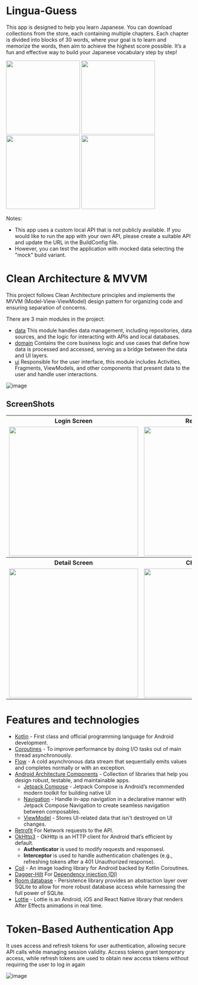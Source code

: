 # Lingua-Guess
This app is designed to help you learn Japanese. You can download collections from the store, each containing multiple chapters. Each chapter is divided into blocks of 30 words, where your goal is to learn and memorize the words, then aim to achieve the highest score possible. It’s a fun and effective way to build your Japanese vocabulary step by step!
<p float="left">
  <img src="https://github.com/user-attachments/assets/4888d2fb-f3d5-4c7b-a124-89fbaed895bd" width="200">
  <img src="https://github.com/user-attachments/assets/353ca91b-2aac-450a-9836-acaada752183" width="200">
  <img src="https://github.com/user-attachments/assets/07437df8-7df6-4bfc-bced-ecbd79d6d557" width="200">
  <img src="https://github.com/user-attachments/assets/d95d4cdc-e124-4595-a747-69339d5d5c7a" width="200">
</p>

Notes:
- This app uses a custom local API that is not publicly available. If you would like to run the app with your own API, please create a suitable API and update the URL in the BuildConfig file.
- However, you can test the application with mocked data selecting the "mock" build variant.

# Clean Architecture & MVVM
This project follows Clean Architecture principles and implements the MVVM (Model-View-ViewModel) design pattern for organizing code and ensuring separation of concerns.

There are 3 main modules in the project:
- [data](data) This module handles data management, including repositories, data sources, and the logic for interacting with APIs and local databases.
- [domain](domain) Contains the core business logic and use cases that define how data is processed and accessed, serving as a bridge between the data and UI layers.
- [ui](ui) Responsible for the user interface, this module includes Activities, Fragments, ViewModels, and other components that present data to the user and handle user interactions.


![image](https://github.com/user-attachments/assets/6d785207-944d-4a9c-8900-621641d0e15e)

## ScreenShots

<table>
  <tr>
    <th>Login Screen </th>
    <th>Register Screen</th>
    <th>Store Screen</th>
    <th>Library Screen</th>

  </tr>
  <tr>
    <td><img src="https://github.com/user-attachments/assets/2921823e-319e-4327-9c74-aac3a80cc47a" width="350"></td>
    <td><img src="https://github.com/user-attachments/assets/4dc7fb8e-7f78-4e41-957c-e57685c1b397" width="350"></td>
    <td><img src="https://github.com/user-attachments/assets/6645fe8b-d74d-4b07-bea7-7304402e6386" width="350"></td>
    <td><img src="https://github.com/user-attachments/assets/60974850-4902-43f0-b8d2-7291fb35c6ce" width="350"></td>
  </tr>
  <tr>
    <th>Detail Screen</th>
    <th>Chapter Screen</th>
    <th>Block Screen</th>
    <th>Quiz Screen</th>
  </tr>
  <tr>
    <td><img src="https://github.com/user-attachments/assets/8d5a0922-d629-4b9a-8b31-4ac016c13f66" width="350"></td>
    <td><img src="https://github.com/user-attachments/assets/4813ead6-8000-48bd-8999-884016faa4cc" width="350"></td>
    <td><img src="https://github.com/user-attachments/assets/89c83054-8786-46f8-a011-bc375acdccb6" width="350"></td>
    <td><img src="https://github.com/user-attachments/assets/2ae584ad-c400-49f5-b14d-1dd155a85f42" width="350"></td>
  </tr>
</table>


# Features and technologies

- [Kotlin](https://kotlinlang.org/) - First class and official programming language for Android development.
- [Coroutines](https://kotlinlang.org/docs/reference/coroutines-overview.html) - To improve performance by doing I/O tasks out of main thread asynchronously.
- [Flow](https://kotlinlang.org/api/kotlinx.coroutines/kotlinx-coroutines-core/kotlinx.coroutines.flow/-flow/) - A cold asynchronous data stream that sequentially emits values and completes normally or with an exception.
- [Android Architecture Components](https://developer.android.com/topic/libraries/architecture) - Collection of libraries that help you design robust, testable, and maintainable apps.
  - [Jetpack Compose](https://developer.android.com/jetpack/compose?gclsrc=ds&gclsrc=ds) - Jetpack Compose is Android’s recommended modern toolkit for building native UI
  - [Navigation](https://developer.android.com/develop/ui/compose/navigation) - Handle in-app navigation in a declarative manner with Jetpack Compose Navigation to create seamless navigation between composables.
  - [ViewModel](https://developer.android.com/topic/libraries/architecture/viewmodel) - Stores UI-related data that isn't destroyed on UI changes.
- [Retrofit](https://square.github.io/retrofit/) For Network requests to the API.
- [OkHttp3](https://square.github.io/okhttp/) - OkHttp is an HTTP client for Android that’s efficient by default.
  - **Authenticator** is used to modify requests and responsesI.
  - **Interceptor** is used to handle authentication challenges (e.g., refreshing tokens after a 401 Unauthorized response).
- [Coil](https://coil-kt.github.io/coil/compose/) - An image loading library for Android backed by Kotlin Coroutines.
- [Dagger-Hilt](https://dagger.dev/hilt/) For [Dependency injection (DI)](https://developer.android.com/training/dependency-injection)
- [Room database](https://developer.android.com/jetpack/androidx/releases/room) - Persistence library provides an abstraction layer over SQLite to allow for more robust database access while harnessing the full power of SQLite.
- [Lottie](https://airbnb.design/lottie) - Lottie is an Android, iOS and React Native library that renders After Effects animations in real time.


# Token-Based Authentication App
It uses access and refresh tokens for user authentication, allowing secure API calls while managing session validity. Access tokens grant temporary access, while refresh tokens are used to obtain new access tokens without requiring the user to log in again

![image](https://github.com/user-attachments/assets/71b144a0-e803-489d-89e7-b3b324d35658)



















